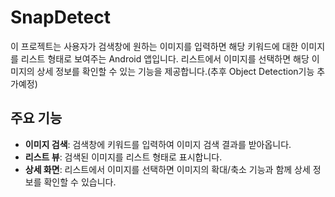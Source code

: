 # SnapDetect

이 프로젝트는 사용자가 검색창에 원하는 이미지를 입력하면 해당 키워드에 대한 이미지를 리스트 형태로 보여주는 Android 앱입니다. 리스트에서 이미지를 선택하면 해당 이미지의 상세 정보를 확인할 수 있는 기능을 제공합니다.(추후 Object Detection기능 추가예정)

## 주요 기능
- **이미지 검색**: 검색창에 키워드를 입력하여 이미지 검색 결과를 받아옵니다.
- **리스트 뷰**: 검색된 이미지를 리스트 형태로 표시합니다.
- **상세 화면**: 리스트에서 이미지를 선택하면 이미지의 확대/축소 기능과 함께 상세 정보를 확인할 수 있습니다.
